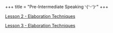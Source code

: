 +++
title = "Pre-Intermediate Speaking ◝(ᵔᵕᵔ)◜"
+++

[Lesson 2 - Elaboration Techniques](../pis2)

[Lesson 3 - Elaboration Techniques](../pis3)
